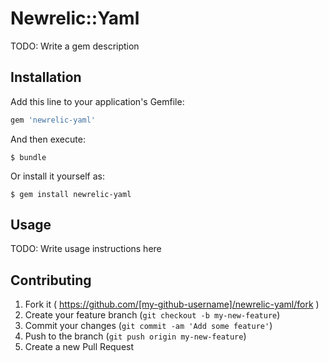 # Newrelic::Yaml

TODO: Write a gem description

## Installation

Add this line to your application's Gemfile:

```ruby
gem 'newrelic-yaml'
```

And then execute:

    $ bundle

Or install it yourself as:

    $ gem install newrelic-yaml

## Usage

TODO: Write usage instructions here

## Contributing

1. Fork it ( https://github.com/[my-github-username]/newrelic-yaml/fork )
2. Create your feature branch (`git checkout -b my-new-feature`)
3. Commit your changes (`git commit -am 'Add some feature'`)
4. Push to the branch (`git push origin my-new-feature`)
5. Create a new Pull Request
